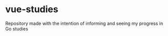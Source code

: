 # vue-studies
Repository made with the intention of informing and seeing my progress in Go studies 
